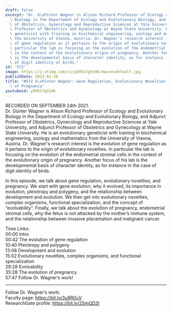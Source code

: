 ```yaml
---
draft: false
excerpt: "Dr. G\xFCnter Wagner is Alison Richard Professor of Ecology and Evolutionary\
  \ Biology in the Department of Ecology and Evolutionary Biology, and Adjunct Professor\
  \ of Obstetrics, Gynecology and Reproductive Sciences at Yale University, and Adjunct\
  \ Professor of Obstetrics and Gynecology at Wayne State University. He is an evolutionary\
  \ geneticist with training in biochemical engineering, zoology and mathematics from\
  \ the University of Vienna, Austria. Dr. Wagner's research interest is the evolution\
  \ of gene regulation as it pertains to the origin of evolutionary novelties. In\
  \ particular the lab is focusing on the evolution of the endometrial stromal cells\
  \ in the context of the evolutionary origin of pregnancy. Another focus of his lab\
  \ is the developmental basis of character identity, as for instance in the case\
  \ of digit identity of birds."
id: '572'
image: https://i.ytimg.com/vi/yEH5x7gViHk/maxresdefault.jpg
publishDate: 2022-01-10
title: "#572 G\xFCnter Wagner: Gene Regulation, Evolutionary Novelties, and the Evolution\
  \ of Pregnancy"
youtubeid: yEH5x7gViHk
---
```

<div class="timelinks">

RECORDED ON SEPTEMBER 24th 2021.  
Dr. Günter Wagner is Alison Richard Professor of Ecology and Evolutionary Biology in the Department of Ecology and Evolutionary Biology, and Adjunct Professor of Obstetrics, Gynecology and Reproductive Sciences at Yale University, and Adjunct Professor of Obstetrics and Gynecology at Wayne State University. He is an evolutionary geneticist with training in biochemical engineering, zoology and mathematics from the University of Vienna, Austria. Dr. Wagner's research interest is the evolution of gene regulation as it pertains to the origin of evolutionary novelties. In particular the lab is focusing on the evolution of the endometrial stromal cells in the context of the evolutionary origin of pregnancy. Another focus of his lab is the developmental basis of character identity, as for instance in the case of digit identity of birds.

In this episode, we talk about gene regulation, evolutionary novelties, and pregnancy. We start with gene evolution, why it evolved, its importance in evolution, pleiotropy and polygeny, and the relationship between development and evolution. We then get into evolutionary novelties, complex organisms, functional specialization, and the concept of “evolvability”. Finally, we talk about the evolution of pregnancy, endometrial stromal cells, why the fetus is not attacked by the mother’s immune system, and the relationship between invasive placentation and malignant cancer.

Time Links:  
<time>00:00</time> Intro  
<time>00:42</time> The evolution of gene regulation  
<time>10:40</time> Pleiotropy and polygeny  
<time>13:08</time> Development and evolution  
<time>15:02</time> Evolutionary novelties, complex organisms, and functional specialization  
<time>29:28</time> Evolvability  
<time>35:28</time> The evolution of pregnancy  
<time>57:47</time> Follow Dr. Wagner’s work!

---

Follow Dr. Wagner’s work:  
Faculty page: https://bit.ly/3u9R0uV  
ResearchGate profile: https://bit.ly/2SmQD2t
</div>

